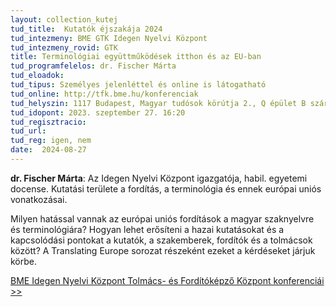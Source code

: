 ```yaml
---
layout: collection_kutej
tud_title:  Kutatók éjszakája 2024
tud_intezmeny: BME GTK Idegen Nyelvi Központ
tud_intezmeny_rovid: GTK
title: Terminológiai együttműködések itthon és az EU-ban
tud_programfelelos: dr. Fischer Márta
tud_eloadok: 
tud_tipus: Személyes jelenléttel és online is látogatható
tud_online: http://tfk.bme.hu/konferenciak
tud_helyszin: 1117 Budapest, Magyar tudósok körútja 2., Q épület B szárny, 4. emelet, 404 terem (QB404)
tud_idopont: 2023. szeptember 27. 16:20
tud_regisztracio: 
tud_url: 
tud_reg: igen, nem
date:  2024-08-27
---
```


**dr. Fischer Márta**: Az Idegen Nyelvi Központ igazgatója, habil. egyetemi docense. Kutatási területe a fordítás, a terminológia és ennek európai uniós vonatkozásai.

Milyen hatással vannak az európai uniós fordítások a magyar szaknyelvre és terminológiára?  Hogyan lehet erősíteni a hazai kutatásokat és a kapcsolódási pontokat a kutatók, a szakemberek, fordítók és a tolmácsok között?  A Translating Europe sorozat részeként ezeket a kérdéseket járjuk körbe.

[BME Idegen Nyelvi Központ Tolmács- és Fordítóképző Központ konferenciái >>](http://tfk.bme.hu/konferenciak) 
